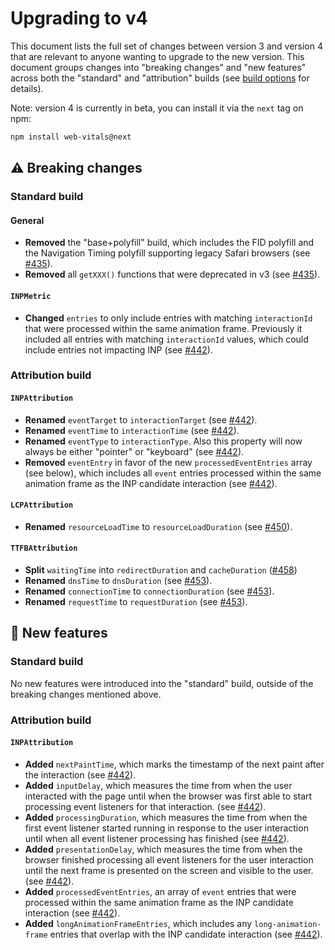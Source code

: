 # Upgrading to v4

This document lists the full set of changes between version 3 and version 4 that are relevant to anyone wanting to upgrade to the new version. This document groups changes into "breaking changes" and "new features" across both the "standard" and "attribution" builds (see [build options](/#build-options) for details).

Note: version 4 is currently in beta, you can install it via the `next` tag on npm:

```sh
npm install web-vitals@next
```

## ⚠️ Breaking changes

### Standard build

#### General

- **Removed** the "base+polyfill" build, which includes the FID polyfill and the Navigation Timing polyfill supporting legacy Safari browsers (see [#435](https://github.com/GoogleChrome/web-vitals/pull/435)).
- **Removed** all `getXXX()` functions that were deprecated in v3 (see [#435](https://github.com/GoogleChrome/web-vitals/pull/435)).

#### `INPMetric`

- **Changed** `entries` to only include entries with matching `interactionId` that were processed within the same animation frame. Previously it included all entries with matching `interactionId` values, which could include entries not impacting INP (see [#442](https://github.com/GoogleChrome/web-vitals/pull/442)).

### Attribution build

#### `INPAttribution`

- **Renamed** `eventTarget` to `interactionTarget` (see [#442](https://github.com/GoogleChrome/web-vitals/pull/442)).
- **Renamed** `eventTime` to `interactionTime` (see [#442](https://github.com/GoogleChrome/web-vitals/pull/442)).
- **Renamed** `eventType` to `interactionType`. Also this property will now always be either "pointer" or "keyboard" (see [#442](https://github.com/GoogleChrome/web-vitals/pull/442)).
- **Removed** `eventEntry` in favor of the new `processedEventEntries` array (see below), which includes all `event` entries processed within the same animation frame as the INP candidate interaction (see [#442](https://github.com/GoogleChrome/web-vitals/pull/442)).

#### `LCPAttribution`

- **Renamed** `resourceLoadTime` to `resourceLoadDuration` (see [#450](https://github.com/GoogleChrome/web-vitals/pull/450)).

#### `TTFBAttribution`

- **Split** `waitingTime` into `redirectDuration` and `cacheDuration` ([#458](https://github.com/GoogleChrome/web-vitals/pull/458))
- **Renamed** `dnsTime` to `dnsDuration` (see [#453](https://github.com/GoogleChrome/web-vitals/pull/453)).
- **Renamed** `connectionTime` to `connectionDuration` (see [#453](https://github.com/GoogleChrome/web-vitals/pull/453)).
- **Renamed** `requestTime` to `requestDuration` (see [#453](https://github.com/GoogleChrome/web-vitals/pull/453)).

## 🚀 New features

### Standard build

No new features were introduced into the "standard" build, outside of the breaking changes mentioned above.

### Attribution build

#### `INPAttribution`

- **Added** `nextPaintTime`, which marks the timestamp of the next paint after the interaction (see [#442](https://github.com/GoogleChrome/web-vitals/pull/442)).
- **Added** `inputDelay`, which measures the time from when the user interacted with the page until when the browser was first able to start processing event listeners for that interaction. (see [#442](https://github.com/GoogleChrome/web-vitals/pull/442)).
- **Added** `processingDuration`, which measures the time from when the first event listener started running in response to the user interaction until when all event listener processing has finished (see [#442](https://github.com/GoogleChrome/web-vitals/pull/442)).
- **Added** `presentationDelay`, which measures the time from when the browser finished processing all event listeners for the user interaction until the next frame is presented on the screen and visible to the user. (see [#442](https://github.com/GoogleChrome/web-vitals/pull/442)).
- **Added** `processedEventEntries`, an array of `event` entries that were processed within the same animation frame as the INP candidate interaction (see [#442](https://github.com/GoogleChrome/web-vitals/pull/442)).
- **Added** `longAnimationFrameEntries`, which includes any `long-animation-frame` entries that overlap with the INP candidate interaction (see [#442](https://github.com/GoogleChrome/web-vitals/pull/442)).
